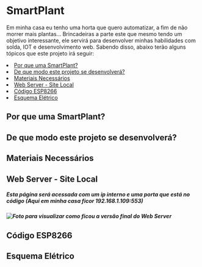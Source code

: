 # SmartPlant
<h>Em minha casa eu tenho uma horta que quero automatizar, a fim de não morrer mais plantas... Brincadeiras a parte este que mesmo tendo um objetivo interessante, ele servirá para desenvolver minhas habilidades com solda, IOT e desenvolvimento web.
  Sabendo disso, abaixo terão alguns tópicos que este projeto irá seguir:
  <li><a href="#por-que-uma-smartplant">Por que uma SmartPlant?</a></li>
  <li><a href="#de-que-modo-este-projeto-se-desenvolverá">De que modo este projeto se desenvolverá?</a></li>
  <li><a href="#materiais-necessários">Materiais Necessários</a></li>
  <li><a href="#web-server---site-local">Web Server - Site Local</a></li>
  <li><a href="#código-esp8266">Código ESP8266</a></li>
  <li><a href="#esquema-elétrico">Esquema Elétrico</a></li>
  
  
<h2>Por que uma SmartPlant?</h2>
<h2>De que modo este projeto se desenvolverá?</h2>
<h2>Materiais Necessários</h2>
<h2>Web Server - Site Local</h2>
<h5>Esta página será acessada com um ip interno e uma porta que está no código (Aqui em minha casa ficor <b>192.168.1.109:553</b>)<h5>
<img src="https://imgkub.com/images/2022/06/06/imagem_2022-06-05_150740366.png" alt="Foto para visualizar como ficou a versão final do Web Server" border="0">
<h2>Código ESP8266</h2>
<h2>Esquema Elétrico</h2>
